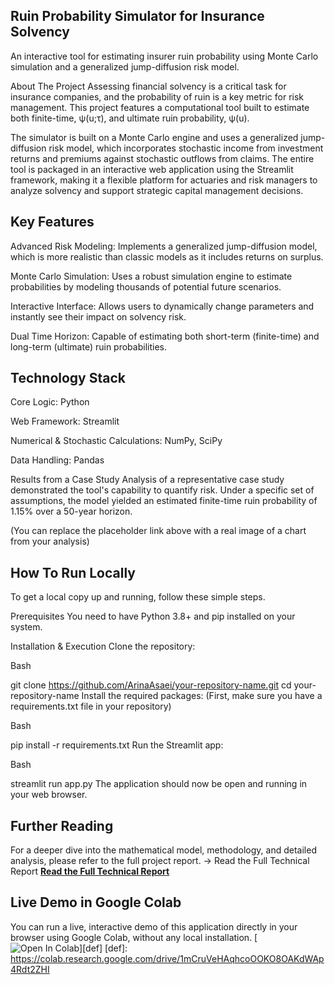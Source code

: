 ## Ruin Probability Simulator for Insurance Solvency
An interactive tool for estimating insurer ruin probability using Monte Carlo simulation and a generalized jump-diffusion risk model.

About The Project
Assessing financial solvency is a critical task for insurance companies, and the probability of ruin is a key metric for risk management. This project features a computational tool built to estimate both finite-time, 
ψ(u;τ), and ultimate ruin probability, ψ(u).

The simulator is built on a Monte Carlo engine and uses a generalized jump-diffusion risk model, which incorporates stochastic income from investment returns and premiums against stochastic outflows from claims. The entire tool is packaged in an interactive web application using the Streamlit framework, making it a flexible platform for actuaries and risk managers to analyze solvency and support strategic capital management decisions.

## Key Features
Advanced Risk Modeling: Implements a generalized jump-diffusion model, which is more realistic than classic models as it includes returns on surplus.

Monte Carlo Simulation: Uses a robust simulation engine to estimate probabilities by modeling thousands of potential future scenarios.

Interactive Interface: Allows users to dynamically change parameters and instantly see their impact on solvency risk.

Dual Time Horizon: Capable of estimating both short-term (finite-time) and long-term (ultimate) ruin probabilities.

## Technology Stack
Core Logic: Python

Web Framework: Streamlit

Numerical & Stochastic Calculations: NumPy, SciPy

Data Handling: Pandas

Results from a Case Study
Analysis of a representative case study demonstrated the tool's capability to quantify risk. Under a specific set of assumptions, the model yielded an estimated finite-time ruin probability of 1.15% over a 50-year horizon.

(You can replace the placeholder link above with a real image of a chart from your analysis)

## How To Run Locally
To get a local copy up and running, follow these simple steps.

Prerequisites
You need to have Python 3.8+ and pip installed on your system.

Installation & Execution
Clone the repository:

Bash

git clone https://github.com/ArinaAsaei/your-repository-name.git
cd your-repository-name
Install the required packages:
(First, make sure you have a requirements.txt file in your repository)

Bash

pip install -r requirements.txt
Run the Streamlit app:

Bash

streamlit run app.py
The application should now be open and running in your web browser.

## Further Reading

For a deeper dive into the mathematical model, methodology, and detailed analysis, please refer to the full project report.
-> Read the Full Technical Report
[**Read the Full Technical Report**](https://docs.google.com/document/d/1T4bwsijVyeunCSnKChLn2qN6AErdtEDieC9OdYlxZWw/edit?usp=sharing)

## Live Demo in Google Colab

You can run a live, interactive demo of this application directly in your browser using Google Colab, without any local installation.
[![Open In Colab](https://colab.research.google.com/assets/colab-badge.svg)][def]
[def]: https://colab.research.google.com/drive/1mCruVeHAqhcoOOKO8OAKdWAp4Rdt2ZHI